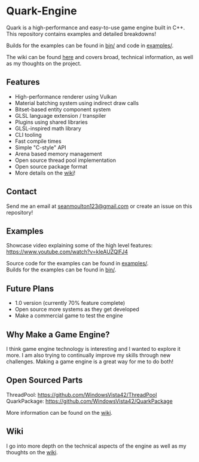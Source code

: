 # Quark-Engine
Quark is a high-performance and easy-to-use game engine built in C++. This repository contains examples and detailed breakdowns!

Builds for the examples can be found in [bin/](bin/) and code in [examples/](examples/).  

The wiki can be found [here](https://github.com/WindowsVista42/Quark-Engine/wiki) and covers broad, technical information, as well as my thoughts on the project.

## Features
- High-performance renderer using Vulkan
- Material batching system using indirect draw calls
- Bitset-based entity component system
- GLSL language extension / transpiler
- Plugins using shared libraries
- GLSL-inspired math library
- CLI tooling
- Fast compile times
- Simple "C-style" API
- Arena based memory management
- Open source thread pool implementation
- Open source package format
- More details on the [wiki](https://github.com/WindowsVista42/Quark-Engine/wiki)!

## Contact
Send me an email at seanmoulton123@gmail.com or create an issue on this repository!

## Examples
Showcase video explaining some of the high level features: https://www.youtube.com/watch?v=kleAUZQlFJ4

Source code for the examples can be found in [examples/](examples/).  
Builds for the examples can be found in [bin/](bin/).  

## Future Plans
- 1.0 version (currently 70% feature complete)
- Open source more systems as they get developed
- Make a commercial game to test the engine

##  Why Make a Game Engine?
I think game engine technology is interesting and I wanted to explore it more. I am also trying to continually improve my skills through new challenges. Making a game engine is a great way for me to do both!

## Open Sourced Parts
ThreadPool: https://github.com/WindowsVista42/ThreadPool  
QuarkPackage: https://github.com/WindowsVista42/QuarkPackage

More information can be found on the [wiki](https://github.com/WindowsVista42/Quark-Engine/wiki/Resources).

## Wiki
I go into more depth on the technical aspects of the engine as well as my thoughts on the [wiki](https://github.com/WindowsVista42/Quark-Engine/wiki).
